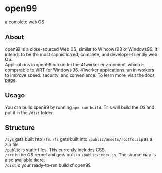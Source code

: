 # open99
a complete web OS
## About
open99 is a close-sourced Web OS, similar to Windows93 or Windows96. It intends to be the most sophisticated, complete, and developer-friendly web OS.  
Applications in open99 run under the 41worker environment, which is comparable to WRT for Windows 96. 41worker applications run in workers to improve speed, security, and convenience. To learn more, visit [the docs page](https://docs.open99.ga/api/41worker).
## Usage
You can build open99 by running `npm run build`. This will build the OS and put it in the `/dist` folder.
## Structure
`/sys` gets built into `/fs`.
`/fs` gets built into `/public/assets/rootfs.zip` as a zip file.  
`/public` is static files. This currently includes CSS.  
`/src` is the OS kernel and gets built to `/public/index.js`. The source map is also available there.  
`/dist` is your ready-to-run build of open99.  
